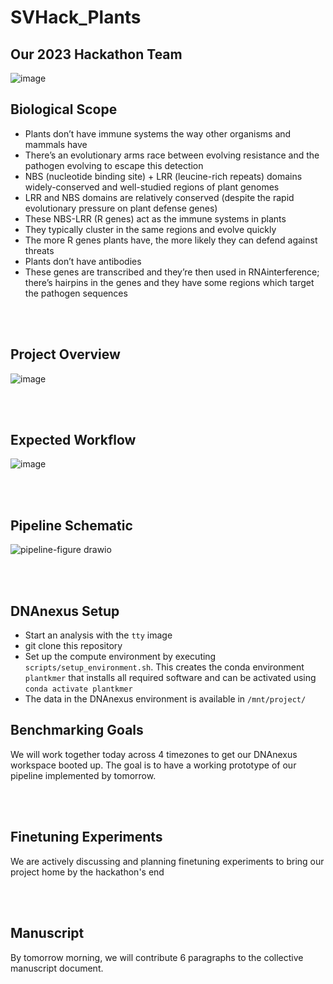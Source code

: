 # SVHack_Plants

## Our 2023 Hackathon Team
![image](https://github.com/collaborativebioinformatics/SVHack_Plants/assets/30478823/15585c2b-4060-45ad-94ec-a8c7f6adefb9)

## Biological Scope
* Plants don’t have immune systems the way other organisms and mammals have
* There’s an evolutionary arms race between evolving resistance and the pathogen evolving to escape this detection
* NBS (nucleotide binding site) + LRR (leucine-rich repeats) domains widely-conserved and well-studied regions of plant genomes
* LRR and NBS domains are relatively conserved (despite the rapid evolutionary pressure on plant defense genes)
* These NBS-LRR (R genes) act as the immune systems in plants
* They typically cluster in the same regions and evolve quickly
* The more R genes plants have, the more likely they can defend against threats
* Plants don’t have antibodies
* These genes are transcribed and they’re then used in RNAinterference; there’s hairpins in the genes and they have some regions which target the pathogen sequences
<br>
</br>

## Project Overview
![image](https://github.com/collaborativebioinformatics/SVHack_Plants/assets/30478823/5ad66f81-6b4b-4e1f-aabf-6b8f15dbe19e)

<br>
</br>

## Expected Workflow
![image](https://github.com/collaborativebioinformatics/SVHack_Plants/assets/30478823/9ccf6ac8-e713-48a9-9893-fbc50ed3ada7)


<br>
</br>

## Pipeline Schematic
![pipeline-figure drawio](https://github.com/collaborativebioinformatics/SVHack_Plants/assets/30478823/6e1e3141-742a-4f54-8fa2-af21c2abe7e5)

<br>
</br>

## DNAnexus Setup

* Start an analysis with the `tty` image
* git clone this repository
* Set up the compute environment by executing `scripts/setup_environment.sh`. This creates the conda environment `plantkmer` that installs all required software and can be activated using `conda activate plantkmer`
* The data in the DNAnexus environment is available in `/mnt/project/`

## Benchmarking Goals
We will work together today across 4 timezones to get our DNAnexus workspace booted up. The goal is to have a working prototype of our pipeline implemented by tomorrow.

<br>
</br>

## Finetuning Experiments
We are actively discussing and planning finetuning experiments to bring our project home by the hackathon's end

<br>
</br>

## Manuscript 
By tomorrow morning, we will contribute 6 paragraphs to the collective manuscript document. 
